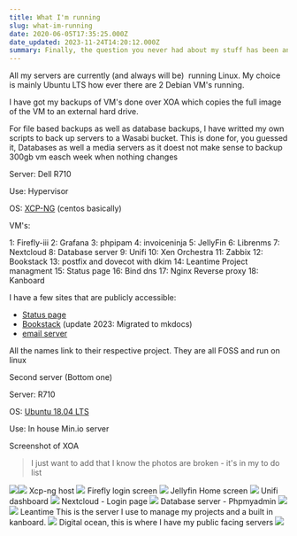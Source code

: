 ```yaml
---
title: What I'm running
slug: what-im-running
date: 2020-06-05T17:35:25.000Z
date_updated: 2023-11-24T14:20:12.000Z
summary: Finally, the question you never had about my stuff has been answered
---
```


All my servers are currently (and always will be)  running Linux. My choice is mainly Ubuntu LTS how ever there are 2 Debian VM's running.

I have got my backups of VM's done over XOA which copies the full image of the VM to an external hard drive.

For file based backups as well as database backups, I have writted my own scripts to back up servers to a Wasabi bucket. This is done for, you guessed it, Databases as well a media servers as it doest not make sense to backup 300gb vm easch week when nothing changes

Server: Dell R710

Use: Hypervisor

OS: [XCP-NG](https://www.google.com/url?q=https%3A%2F%2Fxcp-ng.org&amp;sa=D&amp;sntz=1&amp;usg=AFQjCNHpemVlzMiyZtgC6GhF_G6v1rq7rQ) (centos basically)

VM's:

1: Firefly-iii
2: Grafana
3: phpipam
4: invoiceninja
5: JellyFin
6: Librenms
7: Nextcloud
8: Database server
9: Unifi
10: Xen Orchestra
11: Zabbix
12: Bookstack
13: postfix and dovecot with dkim
14: Leantime Project managment
15: Status page
16: Bind dns
17: Nginx Reverse proxy
18: Kanboard

I have a few sites that are publicly accessible:

- [Status page](https://status.breadnet.co.uk/?pk_campaign=BreadnetMain&amp;pk_kwd=https%3A%2F%2Fbreadnet.co.uk%2Fwhat-im-running%2F)
- [Bookstack](https://documentation.breadnet.co.uk/?pk_campaign=BreadnetMain&amp;pk_kwd=https%3A%2F%2Fbreadnet.co.uk%2Fwhat-im-running%2F) (update 2023: Migrated to mkdocs)
- [email server](https://www.youtube.com/watch?v=dQw4w9WgXcQ&amp;pk_campaign=BreadnetMain&amp;pk_kwd=mailServer)

All the names link to their respective project. They are all FOSS and run on linux

Second server (Bottom one)

Server: R710

OS: [Ubuntu 18.04 LTS](http://www.google.com/url?q=http%3A%2F%2Freleases.ubuntu.com%2F18.04%2F&amp;sa=D&amp;sntz=1&amp;usg=AFQjCNH3s1iSgARCKCp3uTjMvN2c83Vb2w)

Use: In house Min.io server

Screenshot of XOA

> I just want to add that I know the photos are broken - it's in my to do list

![](https://lh5.googleusercontent.com/XAPS6nULuTmhGaHC7RuES25PCLfOIBRjd_7HtRANUJrkLR9LL6Xce8dJNxqVw1mNCsvzENRDl5tAUUxpTfCqZcAjlp1pNBJlZQsHr0_bkbEN0W4LjI0=w1280)![](https://lh3.googleusercontent.com/Il4pC2DJSA9x560nvPcXFdmzXnkcjR4lnlY6i4BQqxZwjoI_8L4OBh3EkWXvvbozRaaMi3ec6FEBmb_7CWT0346fqzpAZnfkIVqJCVd_QkwchOBqSg=w1280)
Xcp-ng host
![](https://lh4.googleusercontent.com/YnxjBvCN5qrTW4zEESgGvZPeknWCqR8BPj0vfSqVOrbI24z_gDqM6FSR2qazD1I3M7_JfZnV6SU48GS0JAwetY_yYA72znBqQK8gzJKsm5znOknbzQ=w1280)
Firefly login screen
![](https://lh6.googleusercontent.com/ABp5kC-WPMbIEHlOTpKoZDm-rggMis3UsRxsWoF-xxSQYEIl7EFIcxSAjl2voS0KBHYiaPeP1MDo_yss5Ow0A4XLp0Q3kVXeIMzo2mcqOIWuVjWCoxw=w1280)
Jellyfin Home screen
![](https://lh4.googleusercontent.com/ZnJS5SPIUaDYldCQ46tLZfgFCtNQKdTsI_0UABLKQupUYKFF7eipix4MK10vUYuCcRSmmBMGQ1p7ImIuzS8hriG3lWq_1Dhr5y2-5mTUH7sL4CsUgg=w1280)
Unifi dashboard
![](https://lh5.googleusercontent.com/u3ViM-3nkpKF0aLW6S-NgvMs3UoByTS88I8AYlb_MCRi0dxLYvX8oybZLYg2mL-osOdHsOx6EMJ7UipqSP8YaE4x2cYQDJjdCyBpJ-bfHuGWjj8qMg=w1280)
Nextcloud - Login page
![](https://lh6.googleusercontent.com/ghCKGzhrPTG_CmB9GrudtEaGVgmEYTOiMXJaQdu2DIZVnqFQMe90aRJqXgNoLaT12esEgVJLuqhX01IM4WnLThTneiGxvHBgPbAFCHSQrH8ccXPIWGA=w1280)
Database server - Phpmyadmin
![](https://lh5.googleusercontent.com/zD9KmDxsB4yxD7tSAvWfGgXnYyQrYL65r1Ip3xEUvun0Gpyh6A0x31bD4ymqvgW-YJLi6yQ44qxbMV38qNX11_03KpmSFhLmjVXC6I324hiradkaunc=w1280)![](https://lh3.googleusercontent.com/V9imIVZxj2wcSTac6d2nrDxEkUP6bNE4JH0OJllYCE1rRrHZRGe_SNZvQEKJE1G3nLg9fSykSi_CcOJECRmP3kTz0unUqysZsm-G7DNgM-P53yDWyQg=w1280)
Leantime
This is the server I use to manage my projects and a built in kanboard.
![](https://lh4.googleusercontent.com/2pGT3PFBVXCzogsS68HJgHQo4DbFLgBVN36mISdDJ1JC6BzrkxrRZA8Z6COz_0M-_WkvH5TZhMDLMJSVAhXpycJNwo5670Hlo9WeFG7UGErnkVOx3w=w1280)
Digital ocean, this is where I have my public facing servers
![](https://lh5.googleusercontent.com/bEHuIzfp3uNsUmwMJPYrIqEW1wWUmldZcyOu0DriywL07-L3Vahif7QJARQIgyarFzhTxYw_wpEdtgYTpCq2yb2rsB-ZJvs7BaiCl9d0dmIpukCZwCYV=w1280)
